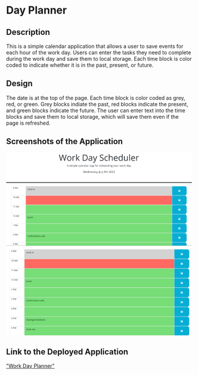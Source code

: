 # Day Planner

## Description

This is a simple calendar application that allows a user to save events for each hour of the work day. Users can enter the tasks they need to complete during the work day and save them to local storage. Each time block is color coded to indicate whether it is in the past, present, or future. 

## Design

The date is at the top of the page. 
Each time block is color coded as grey, red, or green. Grey blocks indiate the past, red blocks indicate the present, and green blocks indicate the future. 
The user can enter text into the time blocks and save them to local storage, which will save them even if the page is refreshed. 

## Screenshots of the Application

![Top of page, showing date](./assets/day%20planner%20top%20of%20page.png)
![Full day view](./assets/day%20planner%20day%20view.png)

## Link to the Deployed Application

["Work Day Planner"](https://cordovamonica.github.io/day-planner/)